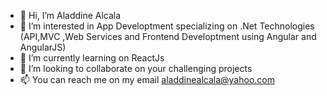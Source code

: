 - 👋 Hi, I’m Aladdine Alcala
- 👀 I’m interested in App Developtment specializing on .Net Technologies (API,MVC ,Web Services and Frontend Developtment using Angular and AngularJS)
- 🌱 I’m currently learning on ReactJs
- 💞️ I’m looking to collaborate on your challenging projects
- 📫 You can reach me on my email aladdinealcala@yahoo.com

<!---
AladdineAlcala/AladdineAlcala is a ✨ special ✨ repository because its `README.md` (this file) appears on your GitHub profile.
You can click the Preview link to take a look at your changes.
--->
